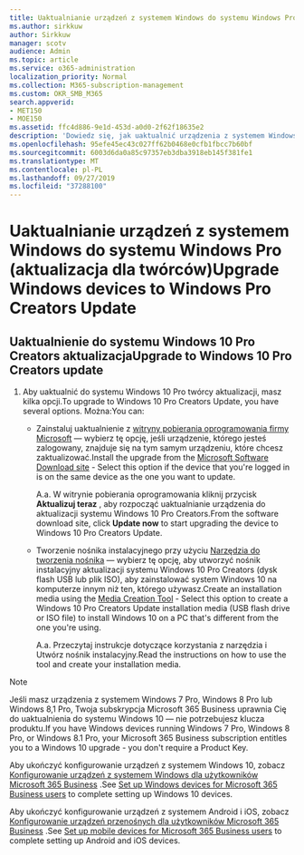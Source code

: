 ```yaml
---
title: Uaktualnianie urządzeń z systemem Windows do systemu Windows Pro (aktualizacja dla twórców)
ms.author: sirkkuw
author: Sirkkuw
manager: scotv
audience: Admin
ms.topic: article
ms.service: o365-administration
localization_priority: Normal
ms.collection: M365-subscription-management
ms.custom: OKR_SMB_M365
search.appverid:
- MET150
- MOE150
ms.assetid: ffc4d886-9e1d-453d-a0d0-2f62f18635e2
description: 'Dowiedz się, jak uaktualnić urządzenia z systemem Windows do aktualizacji systemu Windows 10 Pro Creators. '
ms.openlocfilehash: 95efe45ec43c027ff62b0468e0cfb1fbcc7b60bf
ms.sourcegitcommit: 6003d6da0a85c97357eb3dba3918eb145f381fe1
ms.translationtype: MT
ms.contentlocale: pl-PL
ms.lasthandoff: 09/27/2019
ms.locfileid: "37288100"
---
```

# <a name="upgrade-windows-devices-to-windows-pro-creators-update"></a><span data-ttu-id="5553d-103">Uaktualnianie urządzeń z systemem Windows do systemu Windows Pro (aktualizacja dla twórców)</span><span class="sxs-lookup"><span data-stu-id="5553d-103">Upgrade Windows devices to Windows Pro Creators Update</span></span>

## <a name="upgrade-to-windows-10-pro-creators-update"></a><span data-ttu-id="5553d-104">Uaktualnienie do systemu Windows 10 Pro Creators aktualizacja</span><span class="sxs-lookup"><span data-stu-id="5553d-104">Upgrade to Windows 10 Pro Creators update</span></span>
  
1. <span data-ttu-id="5553d-105">Aby uaktualnić do systemu Windows 10 Pro twórcy aktualizacji, masz kilka opcji.</span><span class="sxs-lookup"><span data-stu-id="5553d-105">To upgrade to Windows 10 Pro Creators Update, you have several options.</span></span> <span data-ttu-id="5553d-106">Można:</span><span class="sxs-lookup"><span data-stu-id="5553d-106">You can:</span></span>
    
    - <span data-ttu-id="5553d-107">Zainstaluj uaktualnienie z [witryny pobierania oprogramowania firmy Microsoft](https://go.microsoft.com/fwlink/?LinkID=836951 ) — wybierz tę opcję, jeśli urządzenie, którego jesteś zalogowany, znajduje się na tym samym urządzeniu, które chcesz zaktualizować.</span><span class="sxs-lookup"><span data-stu-id="5553d-107">Install the upgrade from the [Microsoft Software Download site](https://go.microsoft.com/fwlink/?LinkID=836951 ) - Select this option if the device that you're logged in is on the same device as the one you want to update.</span></span>
    
      <span data-ttu-id="5553d-108">A.</span><span class="sxs-lookup"><span data-stu-id="5553d-108">a.</span></span> <span data-ttu-id="5553d-109">W witrynie pobierania oprogramowania kliknij przycisk **Aktualizuj teraz** , aby rozpocząć uaktualnianie urządzenia do aktualizacji systemu Windows 10 Pro Creators.</span><span class="sxs-lookup"><span data-stu-id="5553d-109">From the software download site, click **Update now** to start upgrading the device to Windows 10 Pro Creators Update.</span></span> 
    
     - <span data-ttu-id="5553d-110">Tworzenie nośnika instalacyjnego przy użyciu [Narzędzia do tworzenia nośnika](https://go.microsoft.com/fwlink/?LinkID=836960) — wybierz tę opcję, aby utworzyć nośnik instalacyjny aktualizacji systemu Windows 10 Pro Creators (dysk flash USB lub plik ISO), aby zainstalować system Windows 10 na komputerze innym niż ten, którego używasz.</span><span class="sxs-lookup"><span data-stu-id="5553d-110">Create an installation media using the [Media Creation Tool](https://go.microsoft.com/fwlink/?LinkID=836960) - Select this option to create a Windows 10 Pro Creators Update installation media (USB flash drive or ISO file) to install Windows 10 on a PC that's different from the one you're using.</span></span>
    
        <span data-ttu-id="5553d-111">A.</span><span class="sxs-lookup"><span data-stu-id="5553d-111">a.</span></span> <span data-ttu-id="5553d-112">Przeczytaj instrukcje dotyczące korzystania z narzędzia i Utwórz nośnik instalacyjny.</span><span class="sxs-lookup"><span data-stu-id="5553d-112">Read the instructions on how to use the tool and create your installation media.</span></span> 

> [!Note]
> <span data-ttu-id="5553d-113">Jeśli masz urządzenia z systemem Windows 7 Pro, Windows 8 Pro lub Windows 8,1 Pro, Twoja subskrypcja Microsoft 365 Business uprawnia Cię do uaktualnienia do systemu Windows 10 — nie potrzebujesz klucza produktu.</span><span class="sxs-lookup"><span data-stu-id="5553d-113">If you have Windows devices running Windows 7 Pro, Windows 8 Pro, or Windows 8.1 Pro, your Microsoft 365 Business subscription entitles you to a Windows 10 upgrade - you don't require a Product Key.</span></span>
    
<span data-ttu-id="5553d-114">Aby ukończyć konfigurowanie urządzeń z systemem Windows 10, zobacz [Konfigurowanie urządzeń z systemem Windows dla użytkowników Microsoft 365 Business](set-up-windows-devices.md) .</span><span class="sxs-lookup"><span data-stu-id="5553d-114">See [Set up Windows devices for Microsoft 365 Business users](set-up-windows-devices.md) to complete setting up Windows 10 devices.</span></span> 
  
<span data-ttu-id="5553d-115">Aby ukończyć konfigurowanie urządzeń z systemem Android i iOS, zobacz [Konfigurowanie urządzeń przenośnych dla użytkowników Microsoft 365 Business](set-up-mobile-devices.md) .</span><span class="sxs-lookup"><span data-stu-id="5553d-115">See [Set up mobile devices for Microsoft 365 Business users](set-up-mobile-devices.md) to complete setting up Android and iOS devices.</span></span> 
  

